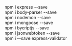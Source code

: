 npm i express --save<br>
npm i body-parser --save<br>
npm i nodemon --save <br>
npm i mongoose --save <br>
npm i bycriptjs --save <br>
npm i jsonwebtoken --save <br>
npm i --save express-validator <br>
